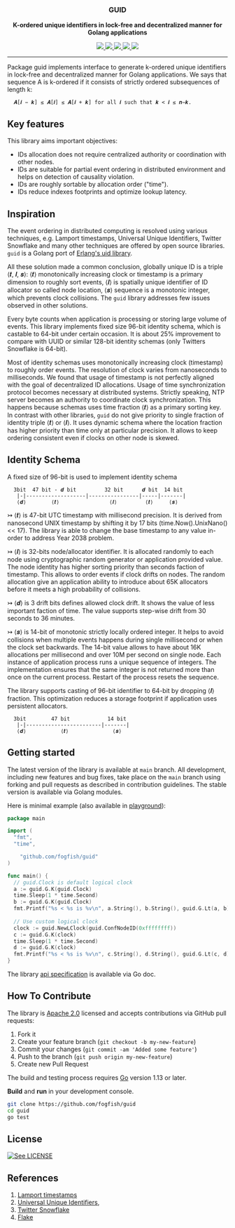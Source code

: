 <p align="center">
  <h3 align="center">GUID</h3>
  <p align="center"><strong>K-ordered unique identifiers in lock-free and
decentralized manner for Golang applications</strong></p>

  <p align="center">
    <!-- Documentation -->
    <a href="http://godoc.org/github.com/fogfish/guid">
      <img src="https://godoc.org/github.com/fogfish/guid?status.svg" />
    </a>
    <!-- Build Status  -->
    <a href="http://travis-ci.org/fogfish/guid">
      <img src="https://secure.travis-ci.org/fogfish/guid.svg?branch=main" />
    </a>
    <!-- GitHub -->
    <a href="http://github.com/fogfish/guid">
      <img src="https://img.shields.io/github/last-commit/fogfish/guid.svg" />
    </a>
    <!-- Coverage -->
    <a href="https://coveralls.io/github/fogfish/guid?branch=main">
      <img src="https://coveralls.io/repos/github/fogfish/guid/badge.svg?branch=main" />
    </a>
    <!-- Go Card -->
    <a href="https://goreportcard.com/report/github.com/fogfish/guid">
      <img src="https://goreportcard.com/badge/github.com/fogfish/guid" />
    </a>
  </p>
</p>

---

Package guid implements interface to generate k-ordered unique identifiers in lock-free and decentralized manner for Golang applications. We says that sequence A is k-ordered if it consists of strictly ordered subsequences of length k:

```
  𝑨[𝒊 − 𝒌] ≤ 𝑨[𝒊] ≤ 𝑨[𝒊 + 𝒌] for all 𝒊 such that 𝒌 < 𝒊 ≤ 𝒏−𝒌.
```

## Key features

This library aims important objectives:

* IDs allocation does not require centralized authority or coordination with other nodes.
* IDs are suitable for partial event ordering in distributed environment and helps on detection of causality violation.
* IDs are roughly sortable by allocation order ("time").
* IDs reduce indexes footprints and optimize lookup latency.


## Inspiration

The event ordering in distributed computing is resolved using various techniques, e.g. Lamport timestamps, Universal Unique Identifiers, Twitter Snowflake and many other techniques are offered by open source libraries. `guid` is a Golang port of [Erlang's uid library](https://github.com/fogfish/uid).

All these solution made a common conclusion, globally unique ID is a triple ⟨𝒕, 𝒍, 𝒔⟩: ⟨𝒕⟩ monotonically increasing clock or timestamp is a primary dimension to roughly sort events, ⟨𝒍⟩ is spatially unique identifier of ID allocator so called node location, ⟨𝒔⟩ sequence is a monotonic integer, which prevents clock collisions. The `guid` library addresses few issues observed in other solutions.

Every byte counts when application is processing or storing large volume of events. This library implements fixed size 96-bit identity schema, which is castable to 64-bit under certain occasion. It is about 25% improvement to compare with UUID or similar 128-bit identity schemas (only Twitters Snowflake is 64-bit).

Most of identity schemas uses monotonically increasing clock (timestamp) to roughly order events. The resolution of clock varies from nanoseconds to milliseconds. We found that usage of timestamp is not perfectly aligned with the goal of decentralized ID allocations. Usage of time synchronization protocol becomes necessary at distributed systems. Strictly speaking, NTP server becomes an authority to coordinate clock synchronization. This happens because schemas uses time fraction ⟨𝒕⟩ as a primary sorting key. In contrast with other
libraries, `guid` do not give priority to single fraction of identity triple ⟨𝒕⟩ or ⟨𝒍⟩. It uses dynamic schema where the location fraction has higher priority than time only at particular precision. It allows to keep ordering consistent even if clocks on other node is skewed.

## Identity Schema

A fixed size of 96-bit is used to implement identity schema

```
  3bit  47 bit - 𝒅 bit         32 bit      𝒅 bit  14 bit
   |-|-------------------|----------------|-----|-------|
   ⟨𝒅⟩        ⟨𝒕⟩                ⟨𝒍⟩         ⟨𝒕⟩     ⟨𝒔⟩
```

↣ ⟨𝒕⟩ is 47-bit UTC timestamp with millisecond precision. It is derived from nanosecond UNIX timestamp by shifting it by 17 bits (time.Now().UnixNano() << 17). The library is able to change the base timestamp to any value in-order to address Year 2038 problem.

↣ ⟨𝒍⟩ is 32-bits node/allocator identifier. It is allocated randomly to each node using cryptographic random generator or application provided value. The node identity has higher sorting priority than seconds faction of timestamp. This allows to order events if clock drifts on nodes. The random allocation give an application ability to introduce about 65K allocators before it meets a high probability of collisions.

↣ ⟨𝒅⟩ is 3 drift bits defines allowed clock drift. It shows the value of less important faction of time. The value supports step-wise drift from 30 seconds to 36 minutes.

↣ ⟨𝒔⟩ is 14-bit of monotonic strictly locally ordered integer. It helps to avoid collisions when multiple events happens during single millisecond or when the clock set backwards. The 14-bit value allows to have about 16K allocations per millisecond and over 10M per second on single node. Each instance of application process runs a unique sequence of integers. The implementation ensures that the same integer is not returned more than once on the current
process. Restart of the process resets the sequence.

The library supports casting of 96-bit identifier to 64-bit by dropping ⟨𝒍⟩ fraction. This optimization reduces a storage footprint if application uses persistent allocators.

```
  3bit        47 bit            14 bit
   |-|------------------------|-------|
   ⟨𝒅⟩           ⟨𝒕⟩              ⟨𝒔⟩
```

## Getting started

The latest version of the library is available at `main` branch. All development, including new features and bug fixes, take place on the `main` branch using forking and pull requests as described in contribution guidelines.  The stable version is available via Golang modules.

Here is minimal example (also available in [playground](https://play.golang.org/p/l2JA3PWTPwF)):

```go
package main

import (
  "fmt",
  "time",

	"github.com/fogfish/guid"
)

func main() {
  // guid.Clock is default logical clock
  a := guid.G.K(guid.Clock)
  time.Sleep(1 * time.Second)
  b := guid.G.K(guid.Clock)
  fmt.Printf("%s < %s is %v\n", a.String(), b.String(), guid.G.Lt(a, b))
	
  // Use custom logical clock
  clock := guid.NewLClock(guid.ConfNodeID(0xffffffff))
  c := guid.G.K(clock)
  time.Sleep(1 * time.Second)
  d := guid.G.K(clock)
  fmt.Printf("%s < %s is %v\n", c.String(), d.String(), guid.G.Lt(c, d))
}
```

The library [api specification](http://godoc.org/github.com/fogfish/guid) is available via Go doc.

## How To Contribute

The library is [Apache 2.0](LICENSE) licensed and accepts contributions via GitHub pull requests:

1. Fork it
2. Create your feature branch (`git checkout -b my-new-feature`)
3. Commit your changes (`git commit -am 'Added some feature'`)
4. Push to the branch (`git push origin my-new-feature`)
5. Create new Pull Request


The build and testing process requires [Go](https://golang.org) version 1.13 or later.

**Build** and **run** in your development console.

```bash
git clone https://github.com/fogfish/guid
cd guid
go test
```

## License

[![See LICENSE](https://img.shields.io/github/license/fogfish/guid.svg?style=for-the-badge)](LICENSE)


## References

1. [Lamport timestamps](https://en.wikipedia.org/wiki/Lamport_timestamps)
2. [Universal Unique Identifiers](https://tools.ietf.org/html/rfc4122),
3. [Twitter Snowflake](https://blog.twitter.com/engineering/en_us/a/2010/announcing-snowflake.html)
4. [Flake](https://github.com/boundary/flake)
